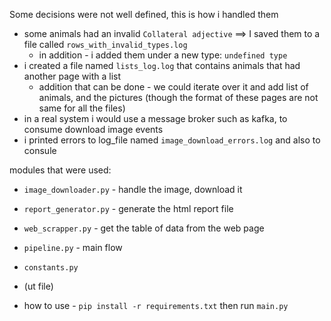 Some decisions were not well defined, this is how i handled them
* some animals had an invalid `Collateral adjective` ==> I saved them to a file called `rows_with_invalid_types.log`
  * in addition - i added them under a new type: `undefined type`
* i created a file named `lists_log.log` that contains animals that had another page with a list
  * addition that can be done - we could iterate over it and add list of animals, and the pictures (though the format of these pages are not same for all the files)
* in a real system i would use a message broker such as kafka, to consume download image events
* i printed errors to log_file named `image_download_errors.log` and also to consule


modules that were used:
* `image_downloader.py` - handle the image, download it
* `report_generator.py` - generate the html report file
* `web_scrapper.py` - get the table of data from the web page
* `pipeline.py` - main flow
* `constants.py`
* (ut file)

* how to use - `pip install -r requirements.txt` then run `main.py`
